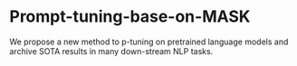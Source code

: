 # Prompt-tuning-base-on-MASK
We propose a new method to p-tuning on pretrained language models and archive SOTA results in many down-stream NLP tasks.
